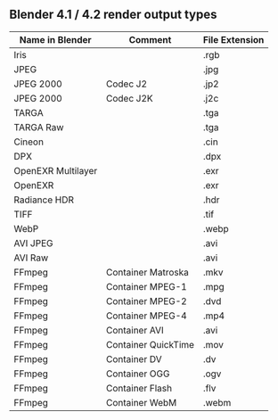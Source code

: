 ## Blender 4.1 / 4.2 render output types

| Name in Blender    | Comment             | File Extension |
|--------------------|---------------------|----------------|
| Iris               |                     | .rgb           |
| JPEG               |                     | .jpg           |
| JPEG 2000          | Codec J2            | .jp2           |
| JPEG 2000          | Codec J2K           | .j2c           |
| TARGA              |                     | .tga           |
| TARGA Raw          |                     | .tga           |
| Cineon             |                     | .cin           |
| DPX                |                     | .dpx           |
| OpenEXR Multilayer |                     | .exr           |
| OpenEXR            |                     | .exr           |
| Radiance HDR       |                     | .hdr           |
| TIFF               |                     | .tif           |
| WebP               |                     | .webp          |
| AVI JPEG           |                     | .avi           |
| AVI Raw            |                     | .avi           |
| FFmpeg             | Container Matroska  | .mkv           |
| FFmpeg             | Container MPEG-1    | .mpg           |
| FFmpeg             | Container MPEG-2    | .dvd           |
| FFmpeg             | Container MPEG-4    | .mp4           |
| FFmpeg             | Container AVI       | .avi           |
| FFmpeg             | Container QuickTime | .mov           |
| FFmpeg             | Container DV        | .dv            |
| FFmpeg             | Container OGG       | .ogv           |
| FFmpeg             | Container Flash     | .flv           |
| FFmpeg             | Container WebM      | .webm          |
		
		
		
		